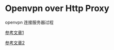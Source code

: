 Openvpn over Http Proxy
==
openvpn 连接服务器过程

[参考文章1](http://kerry.blog.51cto.com/172631/1079338)

[参考文章2](https://my.oschina.net/emptytimespace/blog/305956)
